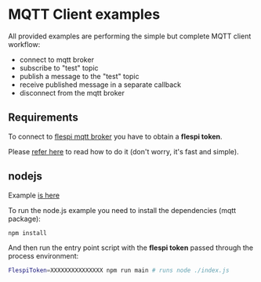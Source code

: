 # MQTT Client examples

All provided examples are performing the simple but complete MQTT client workflow:

* connect to mqtt broker
* subscribe to "test" topic
* publish a message to the "test" topic
* receive published message in a separate callback
* disconnect from the mqtt broker

## Requirements

To connect to [flespi mqtt broker](https://flespi.com/mqtt-broker) you have to obtain a **flespi token**.

Please [refer here](https://flespi.com/kb/tokens-access-keys-to-flespi-platform) to read how to do it (don't worry, it's fast and simple).

## nodejs

Example [is here](./nodejs/)

To run the node.js example you need to install the dependencies (mqtt package):

```sh
npm install
```

And then run the entry point script with the **flespi token** passed through the process environment:

```sh
FlespiToken=XXXXXXXXXXXXXXX npm run main # runs node ./index.js
```
